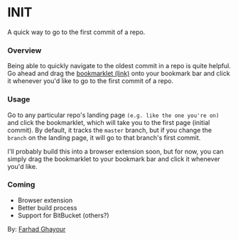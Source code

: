 INIT
====

A quick way to go to the first commit of a repo.

### Overview

Being able to quickly navigate to the oldest commit in a repo is quite helpful. Go ahead and drag the <a href="http://farhadg.github.io/init/landing/" target="_blank">bookmarklet (link)</a> onto your bookmark bar and click it whenever you'd like to go to the first commit of a repo.

### Usage

Go to any particular repo's landing page `(e.g. like the one you're on)` and click the bookmarklet, which will take you to the first page (initial commit). By default, it tracks the `master` branch, but if you change the `branch` on the landing page, it will go to that branch's first commit.

I'll probably build this into a browser extension soon, but for now, you can simply drag the bookmarklet to your bookmark bar and click it whenever you'd like.

### Coming

- Browser extension
- Better build process
- Support for BitBucket (others?)

By: <a href="https://github.com/farhadg" target="_blank">Farhad Ghayour</a>
